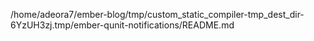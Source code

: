 /home/adeora7/ember-blog/tmp/custom_static_compiler-tmp_dest_dir-6YzUH3zj.tmp/ember-qunit-notifications/README.md